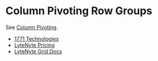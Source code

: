 # Column Pivoting Row Groups

See [Column Pivoting](https://1771technologies.com/docs/column-pivoting).

- [1771 Technologies](https://1771technologies.com)
- [LyteNyte Pricing](https://1771technologies.com/pricing)
- [LyteNyte Grid Docs](https://1771technologies.com/docs/intro-getting-started)
